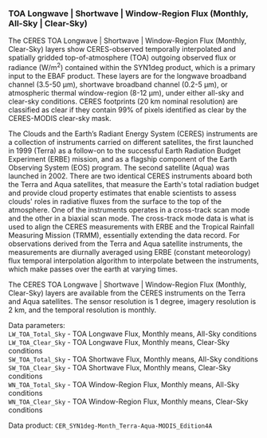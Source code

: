 ### TOA Longwave | Shortwave | Window-Region Flux (Monthly, All-Sky | Clear-Sky)

The CERES TOA Longwave | Shortwave | Window-Region Flux (Monthly, Clear-Sky) layers show CERES-observed temporally interpolated and spatially gridded top-of-atmosphere (TOA) outgoing observed flux or radiance (W/m<sup>2</sup>) contained within the SYN1deg product, which is a primary input to the EBAF product. These layers are for the longwave broadband channel (3.5-50 µm), shortwave broadband channel (0.2-5 µm), or atmospheric thermal window-region (8-12 µm), under either all-sky and clear-sky conditions. CERES footprints (20 km nominal resolution) are classified as clear if they contain 99% of pixels identified as clear by the CERES-MODIS clear-sky mask.

The Clouds and the Earth’s Radiant Energy System (CERES) instruments are a collection of instruments carried on different satellites, the first launched in 1999 (Terra) as a follow-on to the successful Earth Radiation Budget Experiment (ERBE) mission, and as a flagship component of the Earth Observing System (EOS) program. The second satellite (Aqua) was launched in 2002. There are two identical CERES instruments aboard both the Terra and Aqua satellites, that measure the Earth's total radiation budget and provide cloud property estimates that enable scientists to assess clouds' roles in radiative fluxes from the surface to the top of the atmosphere. One of the instruments operates in a cross-track scan mode and the other in a biaxial scan mode. The cross-track mode data is what is used to align the CERES measurements with ERBE and the Tropical Rainfall Measuring Mission (TRMM), essentially extending the data record. For observations derived from the Terra and Aqua satellite instruments, the measurements are diurnally averaged using ERBE (constant meteorology) flux temporal interpolation algorithm to interpolate between the instruments, which make passes over the earth at varying times.

The CERES TOA Longwave | Shortwave | Window-Region Flux (Monthly, Clear-Sky) layers are available from the CERES instruments on the Terra and Aqua satellites. The sensor resolution is 1 degree, imagery resolution is 2 km, and the temporal resolution is monthly.

Data parameters:  
`LW_TOA_Total_Sky` - TOA Longwave Flux, Monthly means, All-Sky conditions  
`LW_TOA_Clear_Sky`  - TOA Longwave Flux, Monthly means, Clear-Sky conditions    
`SW_TOA_Total_Sky` - TOA Shortwave Flux, Monthly means, All-Sky conditions  
`SW_TOA_Clear_Sky` - TOA Shortwave Flux, Monthly means, Clear-Sky conditions  
`WN_TOA_Total_Sky` - TOA Window-Region Flux, Monthly means, All-Sky conditions    
`WN_TOA_Clear_Sky` - TOA Window-Region Flux, Monthly means, Clear-Sky conditions    

Data product: `CER_SYN1deg-Month_Terra-Aqua-MODIS_Edition4A`
